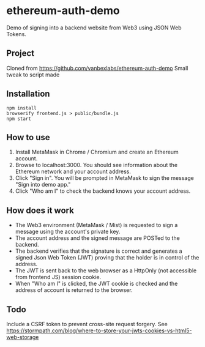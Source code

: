 # ethereum-auth-demo
Demo of signing into a backend website from Web3 using JSON Web Tokens.

## Project
Cloned from https://github.com/vanbexlabs/ethereum-auth-demo
Small tweak to script made

## Installation
    npm install
    browserify frontend.js > public/bundle.js
    npm start

## How to use
1. Install MetaMask in Chrome / Chromium and create an Ethereum account.
2. Browse to localhost:3000. You should see information about the Ethereum network and your account address.
3. Click "Sign in". You will be prompted in MetaMask to sign the message "Sign into demo app."
4. Click "Who am I" to check the backend knows your account address.

## How does it work
* The Web3 environment (MetaMask / Mist) is requested to sign a message using the account's private key.
* The account address and the signed message are POSTed to the backend.
* The backend verifies that the signature is correct and generates a signed Json Web Token (JWT) proving that the holder is in control of the address.
* The JWT is sent back to the web browser as a HttpOnly (not accessible from frontend JS) session cookie.
* When "Who am I" is clicked, the JWT cookie is checked and the address of account is returned to the browser.

## Todo
Include a CSRF token to prevent cross-site request forgery. See https://stormpath.com/blog/where-to-store-your-jwts-cookies-vs-html5-web-storage

